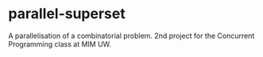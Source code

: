 # parallel-superset
A parallelisation of a combinatorial problem. 2nd project for the Concurrent Programming class at MIM UW.
